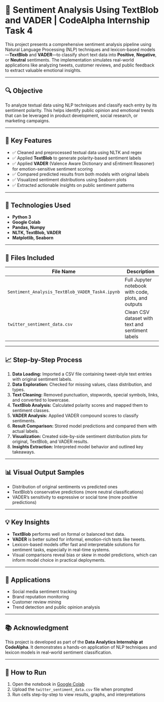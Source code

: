 # 🧠 Sentiment Analysis Using TextBlob and VADER | CodeAlpha Internship Task 4

This project presents a comprehensive sentiment analysis pipeline using Natural Language Processing (NLP) techniques and lexicon-based models—**TextBlob** and **VADER**—to classify short text data into **Positive**, **Negative**, or **Neutral** sentiments. The implementation simulates real-world applications like analyzing tweets, customer reviews, and public feedback to extract valuable emotional insights.

---

## 🔍 Objective

To analyze textual data using NLP techniques and classify each entry by its sentiment polarity. This helps identify public opinion and emotional trends that can be leveraged in product development, social research, or marketing campaigns.

---

## 📌 Key Features

- ✅ Cleaned and preprocessed textual data using NLTK and regex
- ✅ Applied **TextBlob** to generate polarity-based sentiment labels
- ✅ Applied **VADER** (Valence Aware Dictionary and sEntiment Reasoner) for emotion-sensitive sentiment scoring
- ✅ Compared predicted results from both models with original labels
- ✅ Visualized sentiment distributions using Seaborn plots
- ✅ Extracted actionable insights on public sentiment patterns

---

## 🧪 Technologies Used

- **Python 3**
- **Google Colab**
- **Pandas, Numpy**
- **NLTK, TextBlob, VADER**
- **Matplotlib, Seaborn**

---

## 📁 Files Included

| File Name                                   | Description                                      |
|--------------------------------------------|--------------------------------------------------|
| `Sentiment_Analysis_TextBlob_VADER_Task4.ipynb` | Full Jupyter notebook with code, plots, and outputs |
| `twitter_sentiment_data.csv`               | Clean CSV dataset with text and sentiment labels |

---

## 📈 Step-by-Step Process

1. **Data Loading:** Imported a CSV file containing tweet-style text entries with original sentiment labels.
2. **Data Exploration:** Checked for missing values, class distribution, and types.
3. **Text Cleaning:** Removed punctuation, stopwords, special symbols, links, and converted to lowercase.
4. **TextBlob Analysis:** Calculated polarity scores and mapped them to sentiment classes.
5. **VADER Analysis:** Applied VADER compound scores to classify sentiments.
6. **Result Comparison:** Stored model predictions and compared them with actual labels.
7. **Visualization:** Created side-by-side sentiment distribution plots for original, TextBlob, and VADER results.
8. **Insights Extraction:** Interpreted model behavior and outlined key takeaways.

---

## 📊 Visual Output Samples

- Distribution of original sentiments vs predicted ones
- TextBlob’s conservative predictions (more neutral classifications)
- VADER’s sensitivity to expressive or social tone (more positive predictions)

---

## 💡 Key Insights

- **TextBlob** performs well on formal or balanced text data.
- **VADER** is better suited for informal, emotion-rich texts like tweets.
- Lexicon-based models offer fast and interpretable solutions for sentiment tasks, especially in real-time systems.
- Visual comparisons reveal bias or skew in model predictions, which can inform model choice in practical deployments.

---

## 📌 Applications

- Social media sentiment tracking
- Brand reputation monitoring
- Customer review mining
- Trend detection and public opinion analysis

---

## 📚 Acknowledgment

This project is developed as part of the **Data Analytics Internship at CodeAlpha**. It demonstrates a hands-on application of NLP techniques and lexicon models in real-world sentiment classification.

---

## 🔗 How to Run

1. Open the notebook in [Google Colab](https://colab.research.google.com)
2. Upload the `twitter_sentiment_data.csv` file when prompted
3. Run cells step-by-step to view results, graphs, and interpretations





